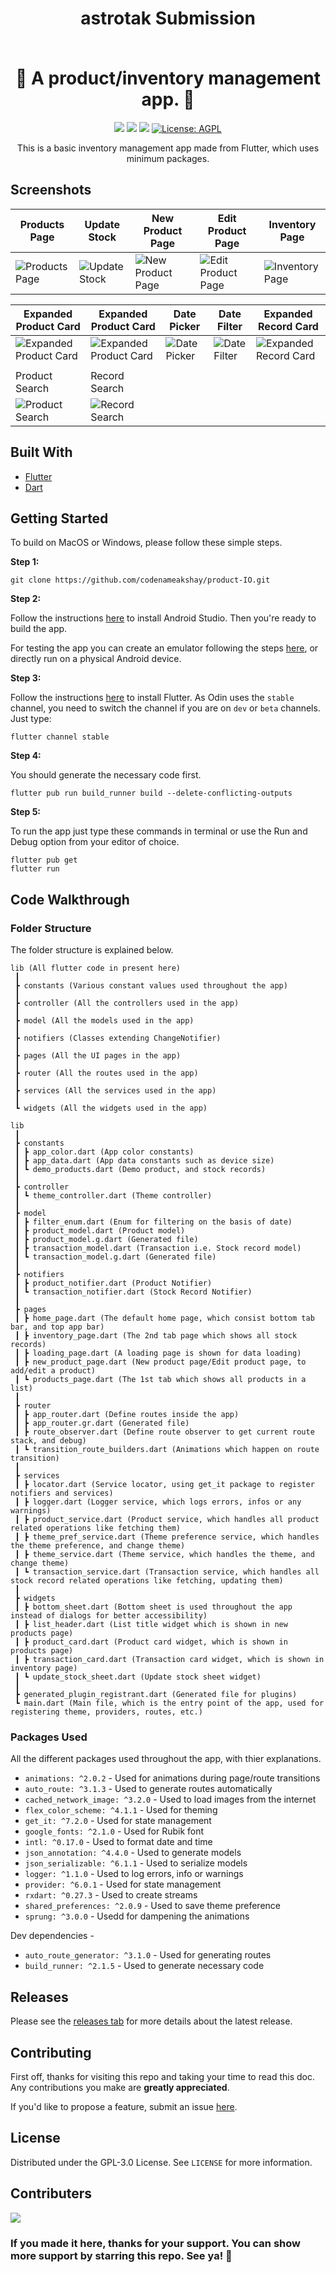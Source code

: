 <h1 align="center" style="border-bottom: none">
    <b>
        <p>astrotak Submission</p><br>
    </b>
    🦾 A product/inventory management app. 🦾 <br>
</h1>

<p align="center">
<a href="https://flutter.dev/"><img src="https://img.shields.io/badge/Flutter-v2.5.1-blue?logo=flutter"></a>
<a href="https://github.com/codenameakshay/product-IO"><img src="https://img.shields.io/github/stars/codenameakshay/product-IO.svg?style=flat&logo=github&colorB=deeppink&label=stars"></a>
<a href="https://github.com/codenameakshay/product-IO"><img src="https://img.shields.io/github/v/release/codenameakshay/product-IO.svg"></a>
<a href="https://github.com/codenameakshay/product-IO"><img src="https://img.shields.io/github/license/codenameakshay/product-IO.svg" alt="License: AGPL"></a>

</p>

<p align="center">
This is a basic inventory management app made from Flutter, which uses minimum packages.
</p>




## Screenshots

| Products Page 	| Update Stock 	| New Product Page 	| Edit Product Page 	| Inventory Page 	|
|--------------	|--------------	|--------------	|--------------	|--------------	|
|  ![Products Page](screenshots/2.jpg) | ![Update Stock](screenshots/5.jpg) 	| ![New Product Page](screenshots/7.jpg)  	| ![Edit Product Page](screenshots/8.jpg)   	|  ![Inventory Page](screenshots/10.jpg) 	|

| Expanded Product Card 	| Expanded Product Card 	| Date Picker 	| Date Filter 	| Expanded Record Card 	|
|--------------	|--------------	|--------------	|--------------	|--------------	|
|  ![Expanded Product Card](screenshots/3.jpg) | ![Expanded Product Card](screenshots/4.jpg) 	| ![Date Picker](screenshots/6.jpg)  	| ![Date Filter](screenshots/12.jpg)   	|  ![Expanded Record Card](screenshots/13.jpg) 	|
||||||
| Product Search 	| Record Search 	| 	| 	| |
|  ![Product Search](screenshots/14.jpg) | ![Record Search](screenshots/1.jpg) 	| | | |

## Built With

* [Flutter](https://flutter.dev/)
* [Dart](https://dart.dev/)

## Getting Started

To build on MacOS or Windows, please follow these simple steps.

**Step 1:**

```shell
git clone https://github.com/codenameakshay/product-IO.git
```

**Step 2:**

Follow the instructions [here](https://developer.android.com/studio) to install Android Studio. Then you're ready to build the app.

For testing the app you can create an emulator following the steps [here](https://developer.android.com/studio/run/emulator), or directly run on a physical Android device.

**Step 3:**

Follow the instructions [here](https://flutter.dev/docs/get-started/install) to install Flutter. As Odin uses the `stable` channel, you need to switch the channel if you are on `dev` or `beta` channels. Just type:

```shell
flutter channel stable
```

**Step 4:**

You should generate the necessary code first.
```shell
flutter pub run build_runner build --delete-conflicting-outputs
```

**Step 5:**

To run the app just type these commands in terminal or use the Run and Debug option from your editor of choice.
```shell
flutter pub get
flutter run
```

## Code Walkthrough

### Folder Structure

The folder structure is explained below.

```
lib (All flutter code in present here)
 ┃
 ┣ constants (Various constant values used throughout the app)
 ┃
 ┣ controller (All the controllers used in the app)
 ┃
 ┣ model (All the models used in the app)
 ┃
 ┣ notifiers (Classes extending ChangeNotifier)
 ┃
 ┣ pages (All the UI pages in the app)
 ┃
 ┣ router (All the routes used in the app)
 ┃
 ┣ services (All the services used in the app)
 ┃
 ┗ widgets (All the widgets used in the app)
 ```

```
lib
 ┃
 ┣ constants
 ┃ ┣ app_color.dart (App color constants)
 ┃ ┣ app_data.dart (App data constants such as device size)
 ┃ ┗ demo_products.dart (Demo product, and stock records)
 ┃
 ┣ controller
 ┃ ┗ theme_controller.dart (Theme controller)
 ┃
 ┣ model
 ┃ ┣ filter_enum.dart (Enum for filtering on the basis of date)
 ┃ ┣ product_model.dart (Product model)
 ┃ ┣ product_model.g.dart (Generated file)
 ┃ ┣ transaction_model.dart (Transaction i.e. Stock record model)
 ┃ ┗ transaction_model.g.dart (Generated file)
 ┃
 ┣ notifiers
 ┃ ┣ product_notifier.dart (Product Notifier)
 ┃ ┗ transaction_notifier.dart (Stock Record Notifier)
 ┃
 ┣ pages
 ┃ ┣ home_page.dart (The default home page, which consist bottom tab bar, and top app bar)
 ┃ ┣ inventory_page.dart (The 2nd tab page which shows all stock records)
 ┃ ┣ loading_page.dart (A loading page is shown for data loading)
 ┃ ┣ new_product_page.dart (New product page/Edit product page, to add/edit a product)
 ┃ ┗ products_page.dart (The 1st tab which shows all products in a list)
 ┃
 ┣ router
 ┃ ┣ app_router.dart (Define routes inside the app)
 ┃ ┣ app_router.gr.dart (Generated file)
 ┃ ┣ route_observer.dart (Define route observer to get current route stack, and debug)
 ┃ ┗ transition_route_builders.dart (Animations which happen on route transition)
 ┃
 ┣ services
 ┃ ┣ locator.dart (Service locator, using get_it package to register notifiers and services)
 ┃ ┣ logger.dart (Logger service, which logs errors, infos or any warnings)
 ┃ ┣ product_service.dart (Product service, which handles all product related operations like fetching them)
 ┃ ┣ theme_pref_service.dart (Theme preference service, which handles the theme preference, and change theme)
 ┃ ┣ theme_service.dart (Theme service, which handles the theme, and change theme)
 ┃ ┗ transaction_service.dart (Transaction service, which handles all stock record related operations like fetching, updating them)
 ┃
 ┣ widgets
 ┃ ┣ bottom_sheet.dart (Bottom sheet is used throughout the app instead of dialogs for better accessibility)
 ┃ ┣ list_header.dart (List title widget which is shown in new products page)
 ┃ ┣ product_card.dart (Product card widget, which is shown in products page)
 ┃ ┣ transaction_card.dart (Transaction card widget, which is shown in inventory page)
 ┃ ┗ update_stock_sheet.dart (Update stock sheet widget)
 ┃
 ┣ generated_plugin_registrant.dart (Generated file for plugins)
 ┗ main.dart (Main file, which is the entry point of the app, used for registering theme, providers, routes, etc.)
 ```

### Packages Used

All the different packages used throughout the app, with thier explanations.
- `animations: ^2.0.2` - Used for animations during page/route transitions
- `auto_route: ^3.1.3` - Used to generate routes automatically
- `cached_network_image: ^3.2.0` - Used to load images from the internet
- `flex_color_scheme: ^4.1.1` - Used for theming
- `get_it: ^7.2.0` - Used for state management
- `google_fonts: ^2.1.0` - Used for Rubik font
- `intl: ^0.17.0` - Used to format date and time
- `json_annotation: ^4.4.0` - Used to generate models
- `json_serializable: ^6.1.1` - Used to serialize models
- `logger: ^1.1.0` - Used to log errors, info or warnings
- `provider: ^6.0.1` - Used for state management
- `rxdart: ^0.27.3` - Used to create streams
- `shared_preferences: ^2.0.9` - Used to save theme preference
- `sprung: ^3.0.0` - Usedd for dampening the animations

Dev dependencies -
- `auto_route_generator: ^3.1.0` - Used for generating routes
- `build_runner: ^2.1.5` - Used to generate necessary code
## Releases

Please see the [releases tab](https://github.com/codenameakshay/product-IO/releases) for more details about the latest release.

## Contributing
First off, thanks for visiting this repo and taking your time to read this doc.
Any contributions you make are **greatly appreciated**.

If you'd like to propose a feature, submit an issue [here](https://github.com/codenameakshay/product-IO/issues).

## License

Distributed under the GPL-3.0 License. See `LICENSE` for more information.

## Contributers

<a href="https://github.com/codenameakshay/product-IO/graphs/contributors">
  <img src="https://contributors-img.web.app/image?repo=codenameakshay/product-IO" />
</a>

### If you made it here, thanks for your support. You can show more support by starring this repo. See ya! 👋
